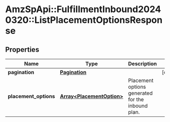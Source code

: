 # AmzSpApi::FulfillmentInbound20240320::ListPlacementOptionsResponse

## Properties
Name | Type | Description | Notes
------------ | ------------- | ------------- | -------------
**pagination** | [**Pagination**](Pagination.md) |  | [optional] 
**placement_options** | [**Array&lt;PlacementOption&gt;**](PlacementOption.md) | Placement options generated for the inbound plan. | 

